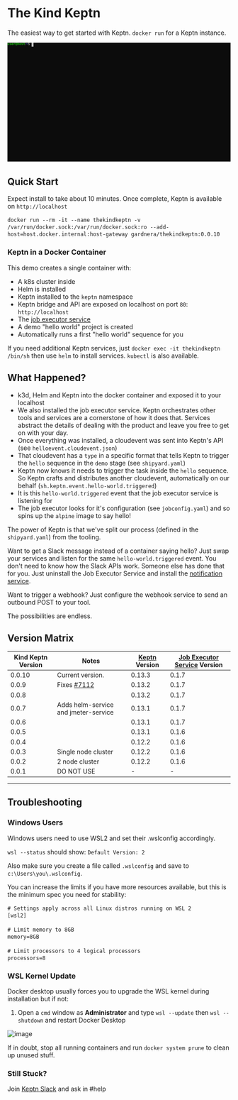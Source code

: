 # The Kind Keptn

The easiest way to get started with Keptn. `docker run` for a Keptn instance.

![animation](./assets/keptn-hello-world-0.0.10.svg)

## Quick Start

Expect install to take about 10 minutes. Once complete, Keptn is available on `http://localhost`

```
docker run --rm -it --name thekindkeptn -v /var/run/docker.sock:/var/run/docker.sock:ro --add-host=host.docker.internal:host-gateway gardnera/thekindkeptn:0.0.10
```

### Keptn in a Docker Container

This demo creates a single container with:
- A k8s cluster inside
- Helm is installed
- Keptn installed to the `keptn` namespace
- Keptn bridge and API are exposed on localhost on port `80`: `http://localhost`
- The [job executor service](https://github.com/keptn-contrib/job-executor-service)
- A demo "hello world" project is created
- Automatically runs a first "hello world" sequence for you

If you need additional Keptn services, just `docker exec -it thekindkeptn /bin/sh` then use `helm` to install services. `kubectl` is also available.

## What Happened?
- k3d, Helm and Keptn into the docker container and exposed it to your localhost
- We also installed the job executor service. Keptn orchestrates other tools and services are a cornerstone of how it does that. Services abstract the details of dealing with the product and leave you free to get on with your day.
- Once everything was installed, a cloudevent was sent into Keptn's API (see `helloevent.cloudevent.json`)
- That cloudevent has a `type` in a specific format that tells Keptn to trigger the `hello` sequence in the `demo` stage (see `shipyard.yaml`)
- Keptn now knows it needs to trigger the task inside the `hello` sequence. So Keptn crafts and distributes another cloudevent, automatically on our behalf (`sh.keptn.event.hello-world.triggered`)
- It is this `hello-world.triggered` event that the job executor service is listening for
- The job executor looks for it's configuration (see `jobconfig.yaml`) and so spins up the `alpine` image to say hello!


The power of Keptn is that we've split our process (defined in the `shipyard.yaml`) from the tooling.

Want to get a Slack message instead of a container saying hello? Just swap your services and listen for the same `hello-world.triggered` event. You don't need to know how the Slack APIs work. Someone else has done that for you. Just uninstall the Job Executor Service and install the [notification service](https://github.com/keptn-contrib/notification-service).

Want to trigger a webhook? Just configure the webhook service to send an outbound POST to your tool.

The possibilities are endless.

## Version Matrix

| Kind Keptn Version | Notes                                                     | [Keptn](https://keptn.sh) Version | [Job Executor Service](https://github.com/keptn-contrib/job-executor-service) Version |
|--------------------|-----------------------------------------------------------|-----------------------------------|---------------------------------------------------------------------------------------|
| 0.0.10             | Current version.                                          |    0.13.3                         |             0.1.7                                                                     |
| 0.0.9              | Fixes [#7112](https://github.com/keptn/keptn/issues/7112) |    0.13.2                         |             0.1.7                                                                     |
| 0.0.8              |                                                           |    0.13.2                         |             0.1.7                                                                     |
| 0.0.7              | Adds helm-service and jmeter-service                      |    0.13.1                         |             0.1.7                                                                     |
| 0.0.6              |                                                           |    0.13.1                         |             0.1.7                                                                     |
| 0.0.5              |                                                           |    0.13.1                         |             0.1.6                                                                     |
| 0.0.4              |                                                           |    0.12.2                         |             0.1.6                                                                     |
| 0.0.3              | Single node cluster                                       |    0.12.2                         |             0.1.6                                                                     |
| 0.0.2              | 2 node cluster                                            |    0.12.2                         |             0.1.6                                                                     |
| 0.0.1              | DO NOT USE                                                |       -                           |               -                                                                       |

-------------------------------------------------------------------------------------------------------------------------------

## Troubleshooting

### Windows Users
Windows users need to use WSL2 and set their .wslconfig accordingly.

`wsl --status` should show: `Default Version: 2`

Also make sure you create a file called `.wslconfig` and save to `c:\Users\you\.wslconfig`.

You can increase the limits if you have more resources available, but this is the minimum spec you need for stability:
```
# Settings apply across all Linux distros running on WSL 2
[wsl2]

# Limit memory to 8GB
memory=8GB

# Limit processors to 4 logical processors
processors=8
```

### WSL Kernel Update
Docker desktop usually forces you to upgrade the WSL kernel during installation but if not:

1. Open a `cmd` window as **Administrator** and type `wsl --update` then `wsl --shutdown` and restart Docker Desktop

![image](https://user-images.githubusercontent.com/26523841/155234144-37ac614e-7535-4ca9-a1b5-8e0b0c7b1636.png)

If in doubt, stop all running containers and run `docker system prune` to clean up unused stuff.

### Still Stuck?
Join [Keptn Slack](https://slack.keptn.sh) and ask in #help
